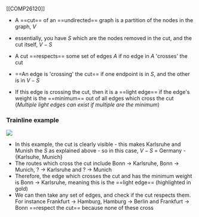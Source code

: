 [[COMP26120]]

- A ==cut== of an ==undirected== graph is a partition of the nodes in the graph, $V$
- essentially, you have $S$ which are the nodes removed in the cut, and the cut itself, $V - S$

- A cut ==respects== some set of edges $A$ if no edge in $A$ 'crosses' the cut
- ==An edge is 'crossing' the cut== if one endpoint is in $S$, and the other is in $V - S$ 
- If this edge is crossing the cut, then it is a ==light edge== if the edge's weight is the ==minimum== out of all edges which cross the cut (*Multiple light edges can exist if multiple are the minimum*)

### Trainline example
![](https://i.imgur.com/QSVPIvq.png)
- In this example, the cut is clearly visible - this makes Karlsruhe and Munish the $S$ as explained above - so in this case, $V - S$ = Germany - {Karlsuhe, Munich}
- The routes which cross the cut include Bonn -> Karlsruhe, Bonn -> Munich, ? -> Karlsruhe and ? -> Munich
- Therefore, the edge which crosses the cut and has the minimum weight is Bonn -> Karlsruhe, meaning this is the ==light edge== (highlighted in gold)
- We can then take any set of edges, and check if the cut respects them. For instance Frankfurt -> Hamburg, Hamburg -> Berlin and Frankfurt -> Bonn ==respect the cut== because none of these cross